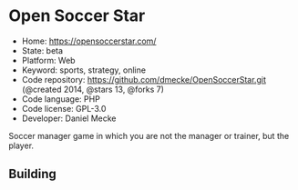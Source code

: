 # Open Soccer Star

- Home: https://opensoccerstar.com/
- State: beta
- Platform: Web
- Keyword: sports, strategy, online
- Code repository: https://github.com/dmecke/OpenSoccerStar.git (@created 2014, @stars 13, @forks 7)
- Code language: PHP
- Code license: GPL-3.0
- Developer: Daniel Mecke

Soccer manager game in which you are not the manager or trainer, but the player.

## Building

